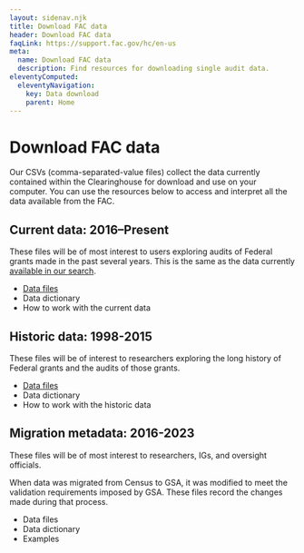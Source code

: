 ```yaml
---
layout: sidenav.njk
title: Download FAC data
header: Download FAC data
faqLink: https://support.fac.gov/hc/en-us
meta:
  name: Download FAC data
  description: Find resources for downloading single audit data.
eleventyComputed:
  eleventyNavigation:
    key: Data download
    parent: Home
---
```


# Download FAC data

Our CSVs (comma-separated-value files) collect the data currently contained within the Clearinghouse for download and use on your computer. You can use the resources below to access and interpret all the data available from the FAC.

## Current data: 2016–Present

These files will be of most interest to users exploring audits of Federal grants made in the past several years. This is the same as the data currently [available in our search](https://app.fac.gov/dissemination/search/).

* [Data files](https://docs.google.com/document/d/1-ir4a5U6-NHX6RoU0sy2KsEFOJ7gZ9nlme8Ox4cBfcI/edit?tab=t.0)  
* Data dictionary  
* How to work with the current data

## Historic data: 1998-2015

These files will be of interest to researchers exploring the long history of Federal grants and the audits of those grants.

* [Data files](https://docs.google.com/document/d/1YAtzP6wDO_bbGSaVPsMb-KGefjEkMM2nuKyj93orYpw/edit?tab=t.0)  
* Data dictionary  
* How to work with the historic data

## Migration metadata: 2016-2023

These files will be of most interest to researchers, IGs, and oversight officials.

When data was migrated from Census to GSA, it was modified to meet the validation requirements imposed by GSA. These files record the changes made during that process.

* Data files  
* Data dictionary  
* Examples